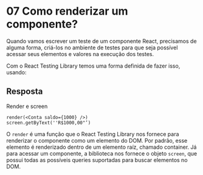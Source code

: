 

# 07 Como renderizar um componente?

Quando vamos escrever um teste de um componente React, precisamos de alguma forma, criá-los no ambiente de testes para que seja possível acessar seus elementos e valores na execução dos testes.

Com o React Testing Library temos uma forma definida de fazer isso, usando:



## Resposta

Render e screen

```
render(<Conta saldo={1000} />)
screen.getByText(''R$1000,00"’)
```

O `render` é uma função que o React Testing Library nos fornece para renderizar o componente como um elemento do DOM. Por padrão, esse elemento é renderizado dentro de um elemento raíz, chamado container. Já para acessar um componente, a biblioteca nos fornece o objeto `screen`, que possui todas as possíveis queries suportadas para buscar elementos no DOM.
